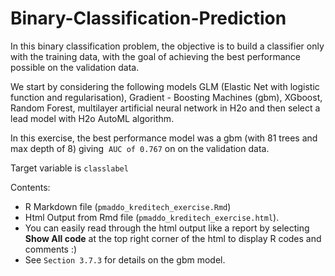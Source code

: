 # Binary-Classification-Prediction

In this binary classification problem, the objective is to build a classifier only with the training data, with the goal of achieving the best performance possible on the validation data.

We start by considering the following models GLM (Elastic Net with logistic function and regularisation), Gradient - Boosting Machines (gbm), XGboost, Random Forest, multilayer artificial neural network in H2o and then select a lead model with H2o AutoML algorithm. 

In this exercise, the best performance model was a gbm (with 81 trees and max depth of 8)  giving  `AUC of 0.767` on on the validation data.

Target variable is `classlabel`

Contents: 

- R Markdown file (`pmaddo_kreditech_exercise.Rmd`) 
- Html Output from Rmd file (`pmaddo_kreditech_exercise.html`). 
- You can easily read through the html output like a report by selecting **Show All code** at the top right corner of the html to display R codes and comments :) 
- See `Section 3.7.3` for details on the gbm model. 
